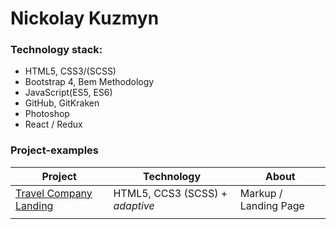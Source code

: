 # Nickolay Kuzmyn

### Technology stack:

<ul>
<li>HTML5, CSS3/(SCSS)</li>
<li>Bootstrap 4, Bem Methodology</li>
<li>JavaScript(ES5, ES6)</li>
<li>GitHub, GitKraken</li>
<li>Photoshop</li>
<li>React / Redux</li>
</ul>

### Project-examples

| Project   | Technology    | About     |
| ------------- | ------------- | -------------|   
|<a target="_blank" href="https://n-icko.github.io/TravelCompanyLandingPage/ ">Travel Company Landing</a> | HTML5, CCS3 (SCSS) + <em>adaptive</em>  | Markup / Landing Page |
|      |       |       |
